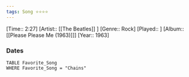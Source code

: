 ```yaml
---
tags: Song ⭐⭐⭐⭐ 
---
```

[Time:: 2:27]
[Artist:: [[The Beatles]] ]
[Genre:: Rock]
[Played:: ]
[Album:: [[Please Please Me (1963)]]]
[Year:: 1963]
### Dates
````dataview
TABLE Favorite_Song
WHERE Favorite_Song = "Chains"
````